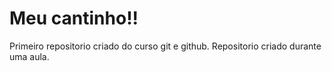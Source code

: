 # Meu cantinho!!
 Primeiro repositorio criado do curso git e github.
Repositorio criado durante uma aula.
